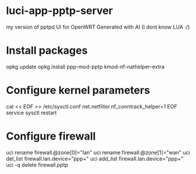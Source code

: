 # luci-app-pptp-server
my version of pptpd UI for OpenWRT
Generated with AI (I dont know LUA :/)


# Install packages
opkg update
opkg install ppp-mod-pptp kmod-nf-nathelper-extra


# Configure kernel parameters
cat << EOF >> /etc/sysctl.conf
net.netfilter.nf_conntrack_helper=1
EOF
service sysctl restart

# Configure firewall
uci rename firewall.@zone[0]="lan"
uci rename firewall.@zone[1]="wan"
uci del_list firewall.lan.device="ppp+"
uci add_list firewall.lan.device="ppp+"
uci -q delete firewall.pptp
